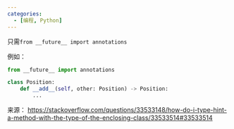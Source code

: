 ```yaml
---
categories: 
  - [编程, Python]
---
```


只需`from __future__ import annotations`

例如：

```python
from __future__ import annotations

class Position:
    def __add__(self, other: Position) -> Position:
        ...
```

来源：
https://stackoverflow.com/questions/33533148/how-do-i-type-hint-a-method-with-the-type-of-the-enclosing-class/33533514#33533514
